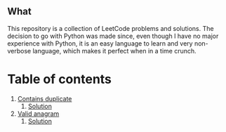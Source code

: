 ## What

This repository is a collection of LeetCode problems and solutions. The decision to go with Python was made since, even though I have no major experience with Python, it is an easy language to learn and very non-verbose language, which makes it perfect when in a time crunch.

# Table of contents

1. [Contains duplicate](./contains-duplicate)
   1. [Solution](./contains-duplicate/solution.py)
2. [Valid anagram](./valid-anagram)
   1. [Solution](./valid-anagram/solution.py)
